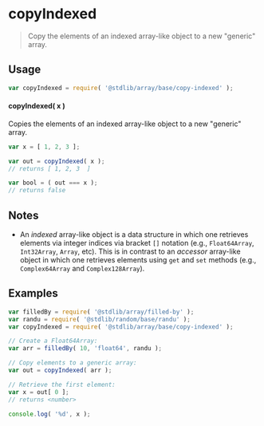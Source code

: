 <!--

@license Apache-2.0

Copyright (c) 2022 The Stdlib Authors.

Licensed under the Apache License, Version 2.0 (the "License");
you may not use this file except in compliance with the License.
You may obtain a copy of the License at

   http://www.apache.org/licenses/LICENSE-2.0

Unless required by applicable law or agreed to in writing, software
distributed under the License is distributed on an "AS IS" BASIS,
WITHOUT WARRANTIES OR CONDITIONS OF ANY KIND, either express or implied.
See the License for the specific language governing permissions and
limitations under the License.

-->

# copyIndexed

> Copy the elements of an indexed array-like object to a new "generic" array.

<!-- Section to include introductory text. Make sure to keep an empty line after the intro `section` element and another before the `/section` close. -->

<section class="intro">

</section>

<!-- /.intro -->

<!-- Package usage documentation. -->

<section class="usage">

## Usage

```javascript
var copyIndexed = require( '@stdlib/array/base/copy-indexed' );
```

#### copyIndexed( x )

Copies the elements of an indexed array-like object to a new "generic" array.

```javascript
var x = [ 1, 2, 3 ];

var out = copyIndexed( x );
// returns [ 1, 2, 3  ]

var bool = ( out === x );
// returns false
```

</section>

<!-- /.usage -->

<!-- Package usage notes. Make sure to keep an empty line after the `section` element and another before the `/section` close. -->

<section class="notes">

## Notes

-   An _indexed_ array-like object is a data structure in which one retrieves elements via integer indices via bracket `[]` notation (e.g., `Float64Array`, `Int32Array`, `Array`, etc). This is in contrast to an _accessor_ array-like object in which one retrieves elements using `get` and `set` methods (e.g., `Complex64Array` and `Complex128Array`).

</section>

<!-- /.notes -->

<!-- Package usage examples. -->

<section class="examples">

## Examples

<!-- eslint no-undef: "error" -->

```javascript
var filledBy = require( '@stdlib/array/filled-by' );
var randu = require( '@stdlib/random/base/randu' );
var copyIndexed = require( '@stdlib/array/base/copy-indexed' );

// Create a Float64Array:
var arr = filledBy( 10, 'float64', randu );

// Copy elements to a generic array:
var out = copyIndexed( arr );

// Retrieve the first element:
var x = out[ 0 ];
// returns <number>

console.log( '%d', x );
```

</section>

<!-- /.examples -->

<!-- Section to include cited references. If references are included, add a horizontal rule *before* the section. Make sure to keep an empty line after the `section` element and another before the `/section` close. -->

<section class="references">

</section>

<!-- /.references -->

<!-- Section for related `stdlib` packages. Do not manually edit this section, as it is automatically populated. -->

<section class="related">

</section>

<!-- /.related -->

<!-- Section for all links. Make sure to keep an empty line after the `section` element and another before the `/section` close. -->

<section class="links">

</section>

<!-- /.links -->
